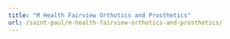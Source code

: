 ```yaml
---
title: "M Health Fairview Orthotics and Prosthetics"
url: /saint-paul/m-health-fairview-orthotics-and-prosthetics/
---
```

